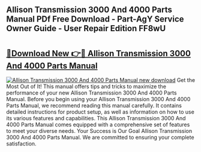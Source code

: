 ## Allison Transmission 3000 And 4000 Parts Manual PDf Free Download - Part-AgY Service Owner Guide - User Repair Edition FF8wU

# <h2><a href="http://bc14682.oget.top/?id=Allison+Transmission+3000+And+4000+Parts+Manual">🔗Download New 👉🔴 Allison Transmission 3000 And 4000 Parts Manual</a></h2>

[![Allison Transmission 3000 And 4000 Parts Manual new download](https://i.imgur.com/5g1atiW.png)](http://bc14682.oget.top/?id=Allison+Transmission+3000+And+4000+Parts+Manual)
Get the Most Out of It! This manual offers tips and tricks to maximize the performance of your new Allison Transmission 3000 And 4000 Parts Manual. Before you begin using your Allison Transmission 3000 And 4000 Parts Manual, we recommend reading this manual carefully. It contains detailed instructions for product setup, as well as information on how to use its various features and capabilities. This Allison Transmission 3000 And 4000 Parts Manual comes equipped with a comprehensive set of features to meet your diverse needs. Your Success is Our Goal Allison Transmission 3000 And 4000 Parts Manual. We are committed to ensuring your complete satisfaction.
